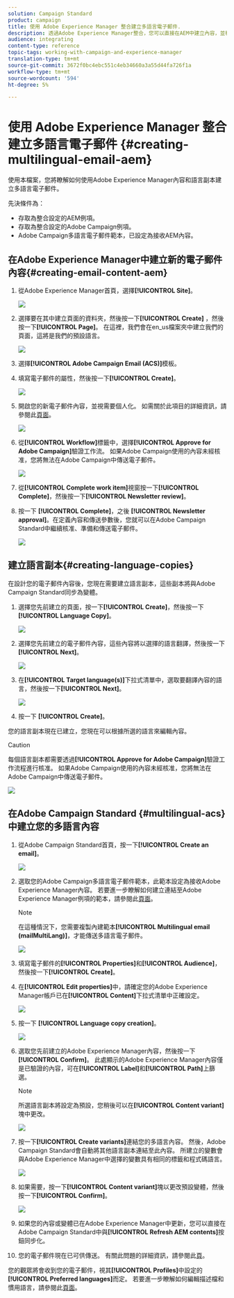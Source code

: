 ```yaml
---
solution: Campaign Standard
product: campaign
title: 使用 Adobe Experience Manager 整合建立多語言電子郵件.
description: 透過Adobe Experience Manager整合，您可以直接在AEM中建立內容，並稍後在Adobe Campaign中使用。
audience: integrating
content-type: reference
topic-tags: working-with-campaign-and-experience-manager
translation-type: tm+mt
source-git-commit: 3672f0bc4ebc551c4eb34660a3a55d44fa726f1a
workflow-type: tm+mt
source-wordcount: '594'
ht-degree: 5%

---
```



# 使用 Adobe Experience Manager 整合建立多語言電子郵件 {#creating-multilingual-email-aem}

使用本檔案，您將瞭解如何使用Adobe Experience Manager內容和語言副本建立多語言電子郵件。

先決條件為：

* 存取為整合設定的AEM例項。
* 存取為整合設定的Adobe Campaign例項。
* Adobe Campaign多語言電子郵件範本，已設定為接收AEM內容。

## 在Adobe Experience Manager中建立新的電子郵件內容{#creating-email-content-aem}

1. 從Adobe Experience Manager首頁，選擇&#x200B;**[!UICONTROL Site]**。

   ![](assets/aem_acs_1.png)

1. 選擇要在其中建立頁面的資料夾，然後按一下&#x200B;**[!UICONTROL Create]** ，然後按一下&#x200B;**[!UICONTROL Page]**。 在這裡，我們會在en_us檔案夾中建立我們的頁面，這將是我們的預設語言。

   ![](assets/aem_acs_2.png)

1. 選擇&#x200B;**[!UICONTROL Adobe Campaign Email (ACS)]**&#x200B;模板。

1. 填寫電子郵件的屬性，然後按一下&#x200B;**[!UICONTROL Create]**。

   ![](assets/aem_acs_3.png)

1. 開啟您的新電子郵件內容，並視需要個人化。 如需關於此項目的詳細資訊，請參閱此[頁面](../../integrating/using/creating-email-experience-manager.md#editing-email-aem)。

   ![](assets/aem_acs_4.png)

1. 從&#x200B;**[!UICONTROL Workflow]**&#x200B;標籤中，選擇&#x200B;**[!UICONTROL Approve for Adobe Campaign]**&#x200B;驗證工作流。 如果Adobe Campaign使用的內容未經核准，您將無法在Adobe Campaign中傳送電子郵件。

   ![](assets/aem_acs_7.png)

1. 從&#x200B;**[!UICONTROL Complete work item]**&#x200B;視窗按一下&#x200B;**[!UICONTROL Complete]**，然後按一下&#x200B;**[!UICONTROL Newsletter review]**。

1. 按一下 **[!UICONTROL Complete]**，之後 **[!UICONTROL Newsletter approval]**。在定義內容和傳送參數後，您就可以在Adobe Campaign Standard中繼續核准、準備和傳送電子郵件。

   ![](assets/aem_acs_8.png)

## 建立語言副本{#creating-language-copies}

在設計您的電子郵件內容後，您現在需要建立語言副本，這些副本將與Adobe Campaign Standard同步為變體。

1. 選擇您先前建立的頁面，按一下&#x200B;**[!UICONTROL Create]**，然後按一下&#x200B;**[!UICONTROL Language Copy]**。

   ![](assets/aem_acs_5.png)

1. 選擇您先前建立的電子郵件內容，這些內容將以選擇的語言翻譯，然後按一下&#x200B;**[!UICONTROL Next]**。

   ![](assets/aem_acs_6.png)

1. 在&#x200B;**[!UICONTROL Target language(s)]**&#x200B;下拉式清單中，選取要翻譯內容的語言，然後按一下&#x200B;**[!UICONTROL Next]**。

   ![](assets/aem_acs_9.png)

1. 按一下 **[!UICONTROL Create]**。

您的語言副本現在已建立，您現在可以根據所選的語言來編輯內容。

>[!CAUTION]
>
>每個語言副本都需要透過&#x200B;**[!UICONTROL Approve for Adobe Campaign]**&#x200B;驗證工作流程進行核准。 如果Adobe Campaign使用的內容未經核准，您將無法在Adobe Campaign中傳送電子郵件。

![](assets/aem_acs_11.png)

## 在Adobe Campaign Standard {#multilingual-acs}中建立您的多語言內容

1. 從Adobe Campaign Standard首頁，按一下&#x200B;**[!UICONTROL Create an email]**。

   ![](assets/aem_acs_12.png)

1. 選取您的Adobe Campaign多語言電子郵件範本，此範本設定為接收Adobe Experience Manager內容。 若要進一步瞭解如何建立連結至Adobe Experience Manager例項的範本，請參閱此[頁面](../../integrating/using/configure-experience-manager.md#config-acs)。

   >[!NOTE]
   >
   >在這種情況下，您需要複製內建範本&#x200B;**[!UICONTROL Multilingual email (mailMultiLang)]**，才能傳送多語言電子郵件。

   ![](assets/aem_acs_13.png)

1. 填寫電子郵件的&#x200B;**[!UICONTROL Properties]**&#x200B;和&#x200B;**[!UICONTROL Audience]**，然後按一下&#x200B;**[!UICONTROL Create]**。

1. 在&#x200B;**[!UICONTROL Edit properties]**&#x200B;中，請確定您的Adobe Experience Manager帳戶已在&#x200B;**[!UICONTROL Content]**&#x200B;下拉式清單中正確設定。

   ![](assets/aem_acs_20.png)

1. 按一下 **[!UICONTROL Language copy creation]**。

   ![](assets/aem_acs_16.png)

1. 選取您先前建立的Adobe Experience Manager內容，然後按一下&#x200B;**[!UICONTROL Confirm]**。 此處顯示的Adobe Experience Manager內容僅是已驗證的內容，可在&#x200B;**[!UICONTROL Label]**&#x200B;和&#x200B;**[!UICONTROL Path]**&#x200B;上篩選。

   >[!NOTE]
   >
   >所選語言副本將設定為預設，您稍後可以在&#x200B;**[!UICONTROL Content variant]**&#x200B;塊中更改。

   ![](assets/aem_acs_17.png)

1. 按一下&#x200B;**[!UICONTROL Create variants]**&#x200B;連結您的多語言內容。 然後，Adobe Campaign Standard會自動將其他語言副本連結至此內容。 所建立的變數會與Adobe Experience Manager中選擇的變數具有相同的標籤和程式碼語言。

   ![](assets/aem_acs_18.png)

1. 如果需要，按一下&#x200B;**[!UICONTROL Content variant]**&#x200B;塊以更改預設變體，然後按一下&#x200B;**[!UICONTROL Confirm]**。

   ![](assets/aem_acs_19.png)

1. 如果您的內容或變體已在Adobe Experience Manager中更新，您可以直接在Adobe Campaign Standard中與&#x200B;**[!UICONTROL Refresh AEM contents]**&#x200B;按鈕同步化。

1. 您的電子郵件現在已可供傳送。 有關此問題的詳細資訊，請參閱此[頁](../../sending/using/get-started-sending-messages.md)。

您的觀眾將會收到您的電子郵件，視其&#x200B;**[!UICONTROL Profiles]**&#x200B;中設定的&#x200B;**[!UICONTROL Preferred languages]**&#x200B;而定。 若要進一步瞭解如何編輯描述檔和慣用語言，請參閱此[頁面](../../audiences/using/editing-profiles.md)。
